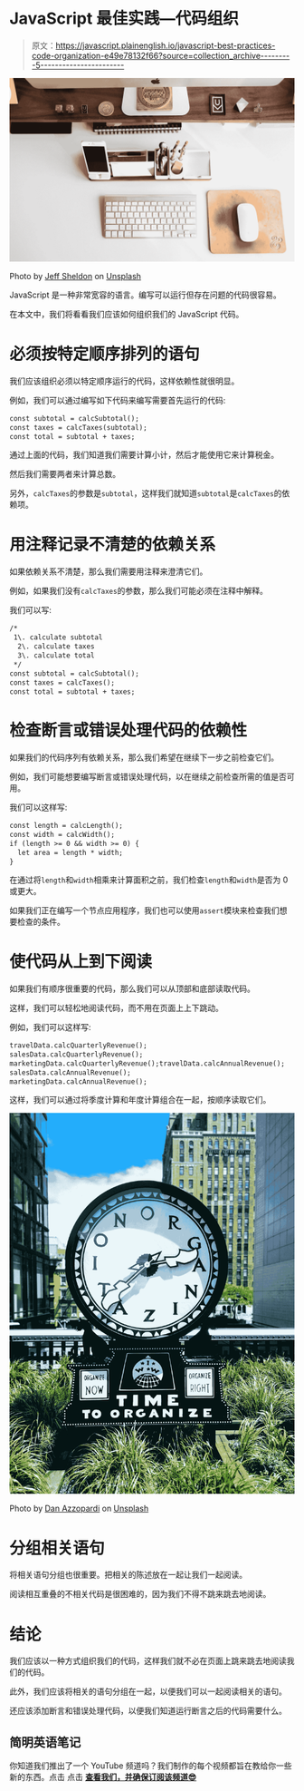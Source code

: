 # JavaScript 最佳实践—代码组织

> 原文：<https://javascript.plainenglish.io/javascript-best-practices-code-organization-e49e78132f66?source=collection_archive---------5----------------------->

![](img/9dc4ec113dd330191ce262abbac56cd7.png)

Photo by [Jeff Sheldon](https://unsplash.com/@ugmonk?utm_source=medium&utm_medium=referral) on [Unsplash](https://unsplash.com?utm_source=medium&utm_medium=referral)

JavaScript 是一种非常宽容的语言。编写可以运行但存在问题的代码很容易。

在本文中，我们将看看我们应该如何组织我们的 JavaScript 代码。

# 必须按特定顺序排列的语句

我们应该组织必须以特定顺序运行的代码，这样依赖性就很明显。

例如，我们可以通过编写如下代码来编写需要首先运行的代码:

```
const subtotal = calcSubtotal();
const taxes = calcTaxes(subtotal);
const total = subtotal + taxes;
```

通过上面的代码，我们知道我们需要计算小计，然后才能使用它来计算税金。

然后我们需要两者来计算总数。

另外，`calcTaxes`的参数是`subtotal`，这样我们就知道`subtotal`是`calcTaxes`的依赖项。

# 用注释记录不清楚的依赖关系

如果依赖关系不清楚，那么我们需要用注释来澄清它们。

例如，如果我们没有`calcTaxes`的参数，那么我们可能必须在注释中解释。

我们可以写:

```
/*
 1\. calculate subtotal
  2\. calculate taxes
  3\. calculate total
 */
const subtotal = calcSubtotal();
const taxes = calcTaxes();
const total = subtotal + taxes;
```

# 检查断言或错误处理代码的依赖性

如果我们的代码序列有依赖关系，那么我们希望在继续下一步之前检查它们。

例如，我们可能想要编写断言或错误处理代码，以在继续之前检查所需的值是否可用。

我们可以这样写:

```
const length = calcLength();
const width = calcWidth();
if (length >= 0 && width >= 0) {
  let area = length * width;
}
```

在通过将`length`和`width`相乘来计算面积之前，我们检查`length`和`width`是否为 0 或更大。

如果我们正在编写一个节点应用程序，我们也可以使用`assert`模块来检查我们想要检查的条件。

# 使代码从上到下阅读

如果我们有顺序很重要的代码，那么我们可以从顶部和底部读取代码。

这样，我们可以轻松地阅读代码，而不用在页面上上下跳动。

例如，我们可以这样写:

```
travelData.calcQuarterlyRevenue();
salesData.calcQuarterlyRevenue();
marketingData.calcQuarterlyRevenue();travelData.calcAnnualRevenue();
salesData.calcAnnualRevenue();
marketingData.calcAnnualRevenue();
```

这样，我们可以通过将季度计算和年度计算组合在一起，按顺序读取它们。

![](img/83017e00c6b51c5933bfd3bb77dc9ed0.png)

Photo by [Dan Azzopardi](https://unsplash.com/@dannyazzo?utm_source=medium&utm_medium=referral) on [Unsplash](https://unsplash.com?utm_source=medium&utm_medium=referral)

# 分组相关语句

将相关语句分组也很重要。把相关的陈述放在一起让我们一起阅读。

阅读相互重叠的不相关代码是很困难的，因为我们不得不跳来跳去地阅读。

# 结论

我们应该以一种方式组织我们的代码，这样我们就不必在页面上跳来跳去地阅读我们的代码。

此外，我们应该将相关的语句分组在一起，以便我们可以一起阅读相关的语句。

还应该添加断言和错误处理代码，以便我们知道运行断言之后的代码需要什么。

## **简明英语笔记**

你知道我们推出了一个 YouTube 频道吗？我们制作的每个视频都旨在教给你一些新的东西。点击 点击 [**查看我们，并确保订阅该频道😎**](https://www.youtube.com/channel/UCtipWUghju290NWcn8jhyAw)
